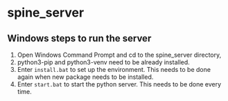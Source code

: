 # spine_server
## Windows steps to run the server
1. Open Windows Command Prompt and cd to the spine_server directory,
2. python3-pip and python3-venv need to be already installed.
3. Enter `install.bat` to set up the environment. This needs to be done again when new package needs to be installed.
4. Enter `start.bat` to start the python server. This needs to be done every time.
